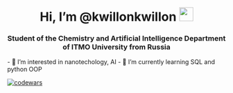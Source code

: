 <h1 align="center">Hi, I’m @kwillon<a target="_blank">kwillon</a> 
<img src="https://github.com/blackcater/blackcater/raw/main/images/Hi.gif" height="32"/></h1>
<h3 align="center">Student of the Chemistry and Artificial Intelligence Department of ITMO University from Russia</h3>
- 👀 I’m interested in nanotechology, AI
- 🌱 I’m currently learning SQL and python OOP

[![codewars](https://www.codewars.com/users/kwillon/badges/small)](https://www.codewars.com/users/kwillon) 
